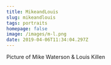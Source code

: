 ```yaml
---
title: MikeandLouis
slug: mikeandlouis
tags: portraits
homepage: false
image: /images/m-l.png
date: 2019-04-06T11:34:04.297Z
---
```

Picture of Mike Waterson & Louis Killen
